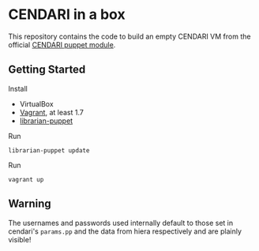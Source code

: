 # CENDARI in a box

This repository contains the code to build an empty CENDARI VM from the official
[CENDARI puppet module](https://github.com/CENDARI/puppetmodule-cendari).

## Getting Started

Install

* VirtualBox
* [Vagrant](https://www.vagrantup.com/), at least 1.7
* [librarian-puppet](http://librarian-puppet.com/)

Run

`librarian-puppet update`

Run

`vagrant up`

## Warning

The usernames and passwords used internally default to those set in cendari's `params.pp`
and the data from hiera respectively and are plainly visible!

